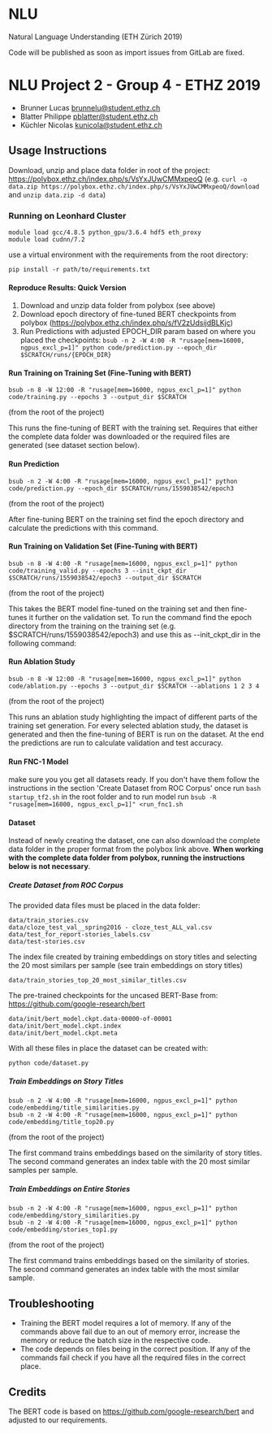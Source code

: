 # NLU
Natural Language Understanding (ETH Zürich 2019)

Code will be published as soon as import issues from GitLab are fixed.

# NLU Project 2 - Group 4 - ETHZ 2019

- Brunner Lucas	    brunnelu@student.ethz.ch
- Blatter Philippe	pblatter@student.ethz.ch
- Küchler Nicolas	kunicola@student.ethz.ch

## Usage Instructions
Download, unzip and place data folder in root of the project: https://polybox.ethz.ch/index.php/s/VsYxJUwCMMxpeoQ
(e.g. `curl -o data.zip https://polybox.ethz.ch/index.php/s/VsYxJUwCMMxpeoQ/download` and `unzip data.zip -d data`)


### Running on Leonhard Cluster
```
module load gcc/4.8.5 python_gpu/3.6.4 hdf5 eth_proxy
module load cudnn/7.2
```

use a virtual environment with the requirements from the root directory:
```
pip install -r path/to/requirements.txt
```

#### Reproduce Results: Quick Version
1. Download and unzip data folder from polybox (see above)
2. Download epoch directory of fine-tuned BERT checkpoints from polybox (https://polybox.ethz.ch/index.php/s/fV2zUdsijdBLKjc)
3. Run Predictions with adjusted EPOCH_DIR param based on where you placed the checkpoints: `bsub -n 2 -W 4:00 -R "rusage[mem=16000, ngpus_excl_p=1]" python code/prediction.py --epoch_dir $SCRATCH/runs/{EPOCH_DIR}`

#### Run Training on Training Set (Fine-Tuning with BERT)
```
bsub -n 8 -W 12:00 -R "rusage[mem=16000, ngpus_excl_p=1]" python code/training.py --epochs 3 --output_dir $SCRATCH
```
(from the root of the project)

This runs the fine-tuning of BERT with the training set. Requires that either the complete data folder was downloaded or the required files are generated (see dataset section below).

#### Run Prediction
```
bsub -n 2 -W 4:00 -R "rusage[mem=16000, ngpus_excl_p=1]" python code/prediction.py --epoch_dir $SCRATCH/runs/1559038542/epoch3
```
(from the root of the project)

After fine-tuning BERT on the training set find the epoch directory and calculate the predictions with this command.

#### Run Training on Validation Set (Fine-Tuning with BERT)

```
bsub -n 8 -W 4:00 -R "rusage[mem=16000, ngpus_excl_p=1]" python code/training_valid.py --epochs 3 --init_ckpt_dir $SCRATCH/runs/1559038542/epoch3 --output_dir $SCRATCH
```
(from the root of the project)

This takes the BERT model fine-tuned on the training set and then fine-tunes it further on the validation set.
To run the command find the epoch directory from the training on the training set (e.g. $SCRATCH/runs/1559038542/epoch3) and use this as --init_ckpt_dir in the following command:


#### Run Ablation Study
```
bsub -n 8 -W 12:00 -R "rusage[mem=16000, ngpus_excl_p=1]" python code/ablation.py --epochs 3 --output_dir $SCRATCH --ablations 1 2 3 4
```
(from the root of the project)

This runs an ablation study highlighting the impact of different parts of the training set generation.
For every selected ablation study, the dataset is generated and then the fine-tuning of BERT is run on the dataset.
At the end the predictions are run to calculate validation and test accuracy. 

#### Run FNC-1 Model
make sure you you get all datasets ready. If you don't have them follow the instructions in the section 'Create Dataset from ROC Corpus'
once run `bash startup_tf2.sh` in the root folder and to run model run `bsub -R "rusage[mem=16000, ngpus_excl_p=1]" <run_fnc1.sh`

#### Dataset

Instead of newly creating the dataset, one can also download the complete data folder in the proper format from the polybox link above.
**When working with the complete data folder from polybox, running the instructions below is not necessary**.


##### Create Dataset from ROC Corpus

The provided data files must be placed in the data folder:
```
data/train_stories.csv
data/cloze_test_val__spring2016 - cloze_test_ALL_val.csv
data/test_for_report-stories_labels.csv
data/test-stories.csv
```

The index file created by training embeddings on story titles and selecting the 20 most similars per sample (see train embeddings on story titles)
```
data/train_stories_top_20_most_similar_titles.csv
```

The pre-trained checkpoints for the uncased BERT-Base from: https://github.com/google-research/bert
```
data/init/bert_model.ckpt.data-00000-of-00001
data/init/bert_model.ckpt.index
data/init/bert_model.ckpt.meta
```

With all these files in place the dataset can be created with:
```
python code/dataset.py
```

##### Train Embeddings on Story Titles

```
bsub -n 2 -W 4:00 -R "rusage[mem=16000, ngpus_excl_p=1]" python code/embedding/title_similarities.py
bsub -n 2 -W 4:00 -R "rusage[mem=16000, ngpus_excl_p=1]" python code/embedding/title_top20.py
```
(from the root of the project)

The first command trains embeddings based on the similarity of story titles. 
The second command generates an index table with the 20 most similar samples per sample.

##### Train Embeddings on Entire Stories
```
bsub -n 2 -W 4:00 -R "rusage[mem=16000, ngpus_excl_p=1]" python code/embedding/story_similarities.py
bsub -n 2 -W 4:00 -R "rusage[mem=16000, ngpus_excl_p=1]" python code/embedding/stories_top1.py
```
(from the root of the project)

The first command trains embeddings based on the similarity of stories. 
The second command generates an index table with the most similar sample.


## Troubleshooting

- Training the BERT model requires a lot of memory. If any of the commands above fail due to an out of memory error, increase the memory or reduce the batch size in the respective code.
- The code depends on files being in the correct position. If any of the commands fail check if you have all the required files in the correct place.

## Credits

The BERT code is based on https://github.com/google-research/bert and adjusted to our requirements.
